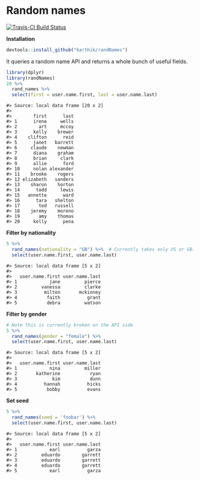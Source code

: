 
# Random names

[![Travis-CI Build Status](https://travis-ci.org/karthik/randNames.png?branch=master)](https://travis-ci.org/karthik/randNames)



**Installation**


```r
devtools::install_github("karthik/randNames")
```

It queries a random name API and returns a whole bunch of useful fields. 


```r
library(dplyr)
library(randNames)
20 %>%
  rand_names %>%
  select(first = user.name.first, last = user.name.last)
```

```
#> Source: local data frame [20 x 2]
#> 
#>        first      last
#> 1      irene     wells
#> 2        art     mccoy
#> 3      kelly    brewer
#> 4    clifton      reid
#> 5      janet   barrett
#> 6     claude    newman
#> 7      diana    graham
#> 8      brian     clark
#> 9      allie      ford
#> 10     nolan alexander
#> 11    brooke    rogers
#> 12 elizabeth   sanders
#> 13    sharon    horton
#> 14      todd     lewis
#> 15   annette      ward
#> 16      tara   shelton
#> 17       ted   russell
#> 18    jeremy    moreno
#> 19       amy    thomas
#> 20     kelly      pena
```

__Filter by nationality__


```r
5 %>% 
  rand_names(nationality = "GB") %>%  # Currently takes only US or GB. More coming.
  select(user.name.first, user.name.last)
```

```
#> Source: local data frame [5 x 2]
#> 
#>   user.name.first user.name.last
#> 1            jane         pierce
#> 2         vanessa         clarke
#> 3          milton       mckinney
#> 4           faith          grant
#> 5           debra         watson
```

__Filter by gender__


```r
# Note this is currently broken on the API side
5 %>% 
  rand_names(gender = "female") %>% 
  select(user.name.first, user.name.last)
```

```
#> Source: local data frame [5 x 2]
#> 
#>   user.name.first user.name.last
#> 1            nina         miller
#> 2       katherine           ryan
#> 3             kim           dunn
#> 4          hannah          hicks
#> 5           bobby          evans
```


__Set seed__


```r
5 %>% 
  rand_names(seed = 'foobar') %>% 
  select(user.name.first, user.name.last)
```

```
#> Source: local data frame [5 x 2]
#> 
#>   user.name.first user.name.last
#> 1            earl          garza
#> 2         eduardo        garrett
#> 3         eduardo        garrett
#> 4         eduardo        garrett
#> 5            earl          garza
```
